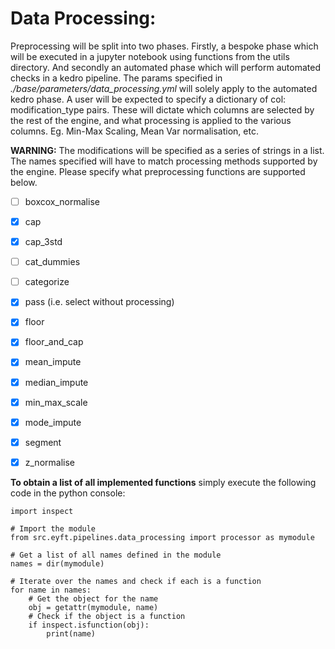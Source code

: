 # Data Processing:

Preprocessing will be split into two phases.
Firstly, a bespoke phase which will be executed in a jupyter notebook
using functions from the utils directory. And secondly an
automated phase which will perform automated checks
in a kedro pipeline. The params specified in
*./base/parameters/data_processing.yml*
will solely apply to the automated kedro phase.
A user will be expected to specify a dictionary of
col: modification_type pairs. These will dictate which
columns are selected by the rest of the engine, and what
processing is applied to the various columns. Eg. Min-Max Scaling,
Mean Var normalisation, etc.

**WARNING:** The modifications will be specified as a series of
strings in a list. The names specified will have to match
processing methods supported by the engine. Please specify what 
preprocessing functions are supported below.

- [ ] boxcox_normalise
- [X] cap
- [X] cap_3std
- [ ] cat_dummies
- [ ] categorize
- [X] pass (i.e. select without processing)
- [X] floor
- [X] floor_and_cap
- [X] mean_impute
- [X] median_impute
- [X] min_max_scale
- [X] mode_impute
- [X] segment
- [X] z_normalise


**To obtain a list of all implemented functions** simply execute the 
following code in the python console:
    
    import inspect
    
    # Import the module
    from src.eyft.pipelines.data_processing import processor as mymodule
    
    # Get a list of all names defined in the module
    names = dir(mymodule)
    
    # Iterate over the names and check if each is a function
    for name in names:
        # Get the object for the name
        obj = getattr(mymodule, name)
        # Check if the object is a function
        if inspect.isfunction(obj):
            print(name)

